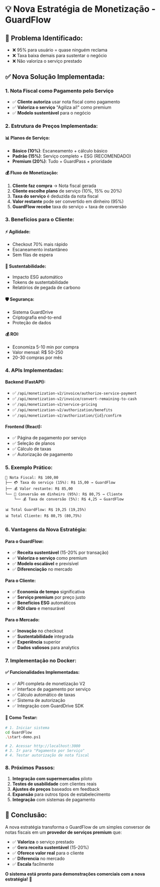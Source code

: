 # 💡 Nova Estratégia de Monetização - GuardFlow

## 🎯 **Problema Identificado:**
- ❌ 95% para usuário = quase ninguém reclama
- ❌ Taxa baixa demais para sustentar o negócio
- ❌ Não valoriza o serviço prestado

## ✅ **Nova Solução Implementada:**

### **1. Nota Fiscal como Pagamento pelo Serviço**
- ✅ **Cliente autoriza** usar nota fiscal como pagamento
- ✅ **Valoriza o serviço** "Agiliza aí!" como premium
- ✅ **Modelo sustentável** para o negócio

### **2. Estrutura de Preços Implementada:**

#### **📊 Planos de Serviço:**
- **Básico (10%)**: Escaneamento + cálculo básico
- **Padrão (15%)**: Serviço completo + ESG (RECOMENDADO)
- **Premium (20%)**: Tudo + GuardPass + prioridade

#### **💰 Fluxo de Monetização:**
1. **Cliente faz compra** → Nota fiscal gerada
2. **Cliente escolhe plano** de serviço (10%, 15% ou 20%)
3. **Taxa do serviço** é deduzida da nota fiscal
4. **Valor restante** pode ser convertido em dinheiro (95%)
5. **GuardFlow recebe** taxa do serviço + taxa de conversão

### **3. Benefícios para o Cliente:**

#### **⚡ Agilidade:**
- Checkout 70% mais rápido
- Escaneamento instantâneo
- Sem filas de espera

#### **🌱 Sustentabilidade:**
- Impacto ESG automático
- Tokens de sustentabilidade
- Relatórios de pegada de carbono

#### **🛡️ Segurança:**
- Sistema GuardDrive
- Criptografia end-to-end
- Proteção de dados

#### **💰 ROI:**
- Economiza 5-10 min por compra
- Valor mensal: R$ 50-250
- 20-30 compras por mês

### **4. APIs Implementadas:**

#### **Backend (FastAPI):**
- ✅ `/api/monetization-v2/invoice/authorize-service-payment`
- ✅ `/api/monetization-v2/invoice/convert-remaining-to-cash`
- ✅ `/api/monetization-v2/service-pricing`
- ✅ `/api/monetization-v2/authorization/benefits`
- ✅ `/api/monetization-v2/authorization/{id}/confirm`

#### **Frontend (React):**
- ✅ Página de pagamento por serviço
- ✅ Seleção de planos
- ✅ Cálculo de taxas
- ✅ Autorização de pagamento

### **5. Exemplo Prático:**

```
📄 Nota Fiscal: R$ 100,00
├── 💳 Taxa do serviço (15%): R$ 15,00 → GuardFlow
├── 💰 Valor restante: R$ 85,00
└── 💱 Conversão em dinheiro (95%): R$ 80,75 → Cliente
    └── 💰 Taxa de conversão (5%): R$ 4,25 → GuardFlow

📊 Total GuardFlow: R$ 19,25 (19,25%)
📊 Total Cliente: R$ 80,75 (80,75%)
```

### **6. Vantagens da Nova Estratégia:**

#### **Para o GuardFlow:**
- ✅ **Receita sustentável** (15-20% por transação)
- ✅ **Valoriza o serviço** como premium
- ✅ **Modelo escalável** e previsível
- ✅ **Diferenciação** no mercado

#### **Para o Cliente:**
- ✅ **Economia de tempo** significativa
- ✅ **Serviço premium** por preço justo
- ✅ **Benefícios ESG** automáticos
- ✅ **ROI claro** e mensurável

#### **Para o Mercado:**
- ✅ **Inovação** no checkout
- ✅ **Sustentabilidade** integrada
- ✅ **Experiência** superior
- ✅ **Dados valiosos** para analytics

### **7. Implementação no Docker:**

#### **✅ Funcionalidades Implementadas:**
- ✅ API completa de monetização V2
- ✅ Interface de pagamento por serviço
- ✅ Cálculo automático de taxas
- ✅ Sistema de autorização
- ✅ Integração com GuardDrive SDK

#### **🚀 Como Testar:**
```bash
# 1. Iniciar sistema
cd GuardFlow
.\start-demo.ps1

# 2. Acessar http://localhost:3000
# 3. Ir para "Pagamento por Serviço"
# 4. Testar autorização de nota fiscal
```

### **8. Próximos Passos:**

1. **Integração com supermercados** piloto
2. **Testes de usabilidade** com clientes reais
3. **Ajustes de preços** baseados em feedback
4. **Expansão** para outros tipos de estabelecimento
5. **Integração** com sistemas de pagamento

## 🎉 **Conclusão:**

A nova estratégia transforma o GuardFlow de um simples conversor de notas fiscais em um **provedor de serviços premium** que:

- ✅ **Valoriza** o serviço prestado
- ✅ **Gera receita sustentável** (15-20%)
- ✅ **Oferece valor real** para o cliente
- ✅ **Diferencia** no mercado
- ✅ **Escala** facilmente

**O sistema está pronto para demonstrações comerciais com a nova estratégia!** 🚀
